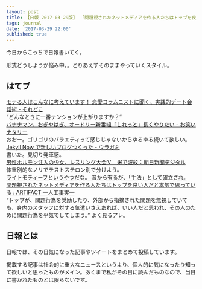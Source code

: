 ```yaml
---
layout: post
title: 【日報 2017-03-29版】 「問題視されたネットメディアを作る人たちはトップを良い人だと本気で思っている」他
tags: journal
date: '2017-03-29 22:00'
published: true
---
```

今日からこっちで日報書いてく。

形式どうしようか悩み中。。とりあえずそのままやっていくスタイル。

## はてブ

<div class="news"><a href="http://srdk.rakuten.jp/entry/2017/03/28/110000" target="_blank">モテる人はこんなに考えています！ 恋愛コラムニストに聞く、実践的デート会話術 - それどこ</a>
<div class="newscomme">“どんなときに一番テンションが上がりますか？”
</div>
</div>

<div class="news"><a href="http://natalie.mu/owarai/news/226412" target="_blank">バナナマン、おぎやはぎ、オードリー新番組「しれっと」長くやりたい - お笑いナタリー</a>
<div class="newscomme">おおー。ゴリゴリのバラエティって感じじゃないからゆるゆる続いて欲しい。</div>
</div>

<div class="news"><a href="http://akio6o6.hateblo.jp/entry/2017/03/29/180559" target="_blank">Jekyll Now で新しいブログつくった - ウラガミ</a>
<div class="newscomme">書いた。見切り発車感。
</div>
</div>

<div class="news"><a href="http://www.asahi.com/articles/ASK3N4VZRK3NUTQP00S.html" target="_blank">男性ホルモン注入の少女、レスリング大会Ｖ　米で波紋：朝日新聞デジタル</a>
<div class="newscomme">体重別的なノリでテストステロン別で分けよう。
</div>
</div>

<div class="news"><a href="http://anond.hatelabo.jp/20170329133816" target="_blank">ライトモティーフというやつだな。 昔から有るが、「手法」として確立され..</a>
</div>

<div class="news"><a href="http://artifact-jp.com/2017/03/29/problem-net-media-top-good-person/" target="_blank">問題視されたネットメディアを作る人たちはトップを良い人だと本気で思っている : ARTIFACT ―人工事実―</a>
<div class="newscomme"> “トップが、問題行為を奨励したり、外部から指摘された問題を無視していても、身内のスタッフに対する気遣いさえあれば、いい人だと思われ、その人のために問題行為を平気でしてしまう。” よく見るアレ。</div>
</div>

## 日報とは

日報では、その日気になった記事やツイートをまとめて投稿しています。

掲載する記事は社会的に重大なニュースというより、個人的に気になったり知って欲しいと思ったものがメイン。あくまで私がその日に読んだものなので、当日に書かれたものとは限らないです。
